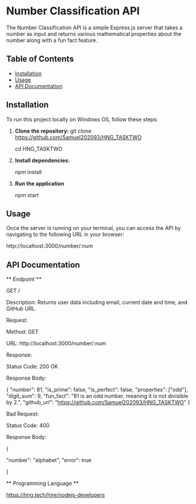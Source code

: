 # Number Classification API

The Number Classification API is a simple Express.js server that takes a number as input and returns various mathematical properties about the number along with a fun fact feature.

## Table of Contents

- [Installation](#installation)
- [Usage](#usage)
- [API Documentation](#api-documentation)

## Installation

To run this project locally on Windows OS, follow these steps:

1. **Clone the repository:**
   git clone https://github.com/Samuel202093/HNG_TASKTWO
   
   cd HNG_TASKTWO

2.  **Install dependencies:**
   
    npm install

3. **Run the application**
   
   npm start

## Usage
Once the server is running on your terminal, you can access the API by navigating to the following URL in your browser:

http://localhost:3000/number/:num

## API Documentation 

  ** Endpoint **
  
   GET /

  Description: Returns user data including email, current date and time, and GitHub URL.

Request:

   Method: GET
   
   URL: http://localhost:3000/number/:num
  
Response:

 Status Code: 200 OK
 
Response Body:

{
    "number": 81,
    "is_prime": false,
    "is_perfect": false,
    "properties": ["odd"],
    "digit_sum": 9,
    "fun_fact": "81 is an odd number, meaning it is not divisible by 2.",
    "github_url": "https://github.com/Samuel202093/HNG_TASKTWO"
}

Bad Request:

Status Code: 400

Response Body:

{

"number": "alphabet",
"error": true

}


** Programming Language **

  https://hng.tech/hire/nodejs-developers
  
